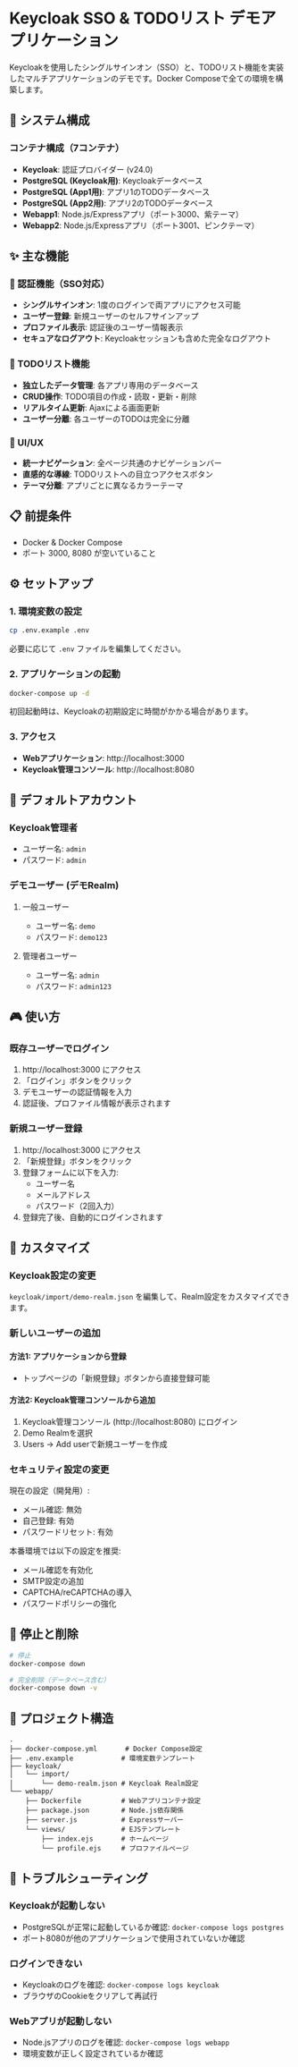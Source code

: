 # Keycloak SSO & TODOリスト デモアプリケーション

Keycloakを使用したシングルサインオン（SSO）と、TODOリスト機能を実装したマルチアプリケーションのデモです。Docker Composeで全ての環境を構築します。

## 🚀 システム構成

### コンテナ構成（7コンテナ）

- **Keycloak**: 認証プロバイダー (v24.0)
- **PostgreSQL (Keycloak用)**: Keycloakデータベース
- **PostgreSQL (App1用)**: アプリ1のTODOデータベース
- **PostgreSQL (App2用)**: アプリ2のTODOデータベース
- **Webapp1**: Node.js/Expressアプリ（ポート3000、紫テーマ）
- **Webapp2**: Node.js/Expressアプリ（ポート3001、ピンクテーマ）

## ✨ 主な機能

### 🔐 認証機能（SSO対応）

- **シングルサインオン**: 1度のログインで両アプリにアクセス可能
- **ユーザー登録**: 新規ユーザーのセルフサインアップ
- **プロファイル表示**: 認証後のユーザー情報表示
- **セキュアなログアウト**: Keycloakセッションも含めた完全なログアウト

### 📝 TODOリスト機能

- **独立したデータ管理**: 各アプリ専用のデータベース
- **CRUD操作**: TODO項目の作成・読取・更新・削除
- **リアルタイム更新**: Ajaxによる画面更新
- **ユーザー分離**: 各ユーザーのTODOは完全に分離

### 🎨 UI/UX

- **統一ナビゲーション**: 全ページ共通のナビゲーションバー
- **直感的な導線**: TODOリストへの目立つアクセスボタン
- **テーマ分離**: アプリごとに異なるカラーテーマ

## 📋 前提条件

- Docker & Docker Compose
- ポート 3000, 8080 が空いていること

## ⚙️ セットアップ

### 1. 環境変数の設定

```bash
cp .env.example .env
```

必要に応じて `.env` ファイルを編集してください。

### 2. アプリケーションの起動

```bash
docker-compose up -d
```

初回起動時は、Keycloakの初期設定に時間がかかる場合があります。

### 3. アクセス

- **Webアプリケーション**: http://localhost:3000
- **Keycloak管理コンソール**: http://localhost:8080

## 🔑 デフォルトアカウント

### Keycloak管理者

- ユーザー名: `admin`
- パスワード: `admin`

### デモユーザー (デモRealm)

1. 一般ユーザー
   - ユーザー名: `demo`
   - パスワード: `demo123`

2. 管理者ユーザー
   - ユーザー名: `admin`
   - パスワード: `admin123`

## 🎮 使い方

### 既存ユーザーでログイン

1. http://localhost:3000 にアクセス
2. 「ログイン」ボタンをクリック
3. デモユーザーの認証情報を入力
4. 認証後、プロファイル情報が表示されます

### 新規ユーザー登録

1. http://localhost:3000 にアクセス
2. 「新規登録」ボタンをクリック
3. 登録フォームに以下を入力:
   - ユーザー名
   - メールアドレス
   - パスワード（2回入力）
4. 登録完了後、自動的にログインされます

## 🔧 カスタマイズ

### Keycloak設定の変更

`keycloak/import/demo-realm.json` を編集して、Realm設定をカスタマイズできます。

### 新しいユーザーの追加

#### 方法1: アプリケーションから登録

- トップページの「新規登録」ボタンから直接登録可能

#### 方法2: Keycloak管理コンソールから追加

1. Keycloak管理コンソール (http://localhost:8080) にログイン
2. Demo Realmを選択
3. Users → Add userで新規ユーザーを作成

### セキュリティ設定の変更

現在の設定（開発用）:

- メール確認: 無効
- 自己登録: 有効
- パスワードリセット: 有効

本番環境では以下の設定を推奨:

- メール確認を有効化
- SMTP設定の追加
- CAPTCHA/reCAPTCHAの導入
- パスワードポリシーの強化

## 🛑 停止と削除

```bash
# 停止
docker-compose down

# 完全削除（データベース含む）
docker-compose down -v
```

## 📁 プロジェクト構造

```
.
├── docker-compose.yml       # Docker Compose設定
├── .env.example            # 環境変数テンプレート
├── keycloak/
│   └── import/
│       └── demo-realm.json # Keycloak Realm設定
└── webapp/
    ├── Dockerfile          # Webアプリコンテナ設定
    ├── package.json        # Node.js依存関係
    ├── server.js           # Expressサーバー
    └── views/              # EJSテンプレート
        ├── index.ejs       # ホームページ
        └── profile.ejs     # プロファイルページ
```

## 🐛 トラブルシューティング

### Keycloakが起動しない

- PostgreSQLが正常に起動しているか確認: `docker-compose logs postgres`
- ポート8080が他のアプリケーションで使用されていないか確認

### ログインできない

- Keycloakのログを確認: `docker-compose logs keycloak`
- ブラウザのCookieをクリアして再試行

### Webアプリが起動しない

- Node.jsアプリのログを確認: `docker-compose logs webapp`
- 環境変数が正しく設定されているか確認
